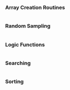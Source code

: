 ### Array Creation Routines

```python
```

### Random Sampling

```python
```

### Logic Functions

```python
```

### Searching

```python
```

### Sorting

```python
```